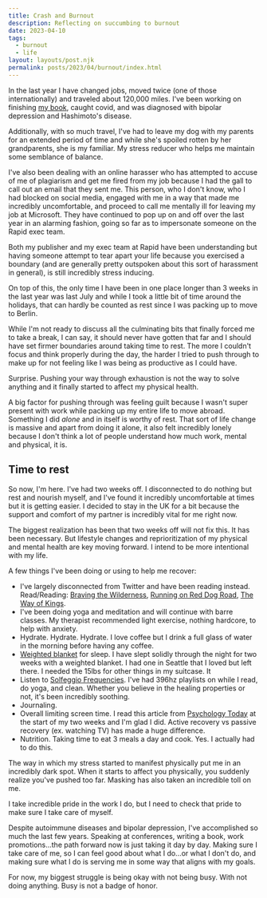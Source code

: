 ```yaml
---
title: Crash and Burnout
description: Reflecting on succumbing to burnout
date: 2023-04-10
tags:
  - burnout
  - life
layout: layouts/post.njk
permalink: posts/2023/04/burnout/index.html
---
```


In the last year I have changed jobs, moved twice (one of those internationally) and traveled about 120,000 miles. I've been working on finishing [my book](https://www.manning.com/books/design-for-developers?utm_source=stimac&utm_medium=affiliate&utm_campaign=book_stimac_design_4_19_22&a_aid=stimac&a_bid=5f6ba095), caught covid, and was diagnosed with bipolar depression and Hashimoto's disease. 

Additionally, with so much travel, I've had to leave my dog with my parents for an extended period of time and while she's spoiled rotten by her grandparents, she is my familiar. My stress reducer who helps me maintain some semblance of balance.

I've also been dealing with an online harasser who has attempted to accuse of me of plagiarism and get me fired from my job because I had the gall to call out an email that they sent me. This person, who I don't know, who I had blocked on social media, engaged with me in a way that made me incredibly uncomfortable, and proceed to call me mentally ill for leaving my job at Microsoft. They have continued to pop up on and off over the last year in an alarming fashion, going so far as to impersonate someone on the Rapid exec team. 

Both my publisher and my exec team at Rapid have been understanding but having someone attempt to tear apart your life because you exercised a boundary (and are generally pretty outspoken about this sort of harassment in general), is still incredibly stress inducing.

On top of this, the only time I have been in one place longer than 3 weeks in the last year was last July and while I took a little bit of time around the holidays, that can hardly be counted as rest since I was packing up to move to Berlin. 

While I'm not ready to discuss all the culminating bits that finally forced me to take a break, I can say, it should never have gotten that far and I should have set firmer boundaries around taking time to rest. The more I couldn't focus and think properly during the day, the harder I tried to push through to make up for not feeling like I was being as productive as I could have.

Surprise. Pushing your way through exhaustion is not the way to solve anything and it finally started to affect my physical health. 

A big factor for pushing through was feeling guilt because I wasn't super present with work while packing up my entire life to move abroad. Something I did *alone* and in itself is worthy of rest. That sort of life change is massive and apart from doing it alone, it also felt incredibly lonely because I don't think a lot of people understand how much work, mental and physical, it is.

## Time to rest

So now, I'm here. I've had two weeks off. I disconnected to do nothing but rest and nourish myself, and I've found it incredibly uncomfortable at times but it is getting easier. I decided to stay in the UK for a bit because the support and comfort of my partner is incredibly vital for me right now.

The biggest realization has been that two weeks off will not fix this. It has been necessary. But lifestyle changes and reprioritization of my physical and mental health are key moving forward. I intend to be more intentional with my life. 

A few things I've been doing or using to help me recover:

- I've largely disconnected from Twitter and have been reading instead. Read/Reading: [Braving the Wilderness](https://amzn.to/43ojnYG), [Running on Red Dog Road](https://amzn.to/3MDxBi2), [The Way of Kings](https://amzn.to/3UkykH3).
- I've been doing yoga and meditation and will continue with barre classes. My therapist recommended light exercise, nothing hardcore, to help with anxiety. 
- Hydrate. Hydrate. Hydrate. I love coffee but I drink a full glass of water in the morning before having any coffee. 
- [Weighted blanket](https://amzn.to/3Gx2q4p) for sleep. I have slept solidly through the night for two weeks with a weighted blanket. I had one in Seattle that I loved but left there. I needed the 15lbs for other things in my suitcase. It 
- Listen to [Solfeggio Frequencies](https://open.spotify.com/playlist/37i9dQZF1DX9JGJTJ2WFXi?si=cec4a0ac3d904e62). I've had 396hz playlists on while I read, do yoga, and clean. Whether you believe in the healing properties or not, it's been incredibly soothing. 
- Journaling. 
- Overall limiting screen time. I read this article from [Psychology Today](https://www.psychologytoday.com/us/blog/the-playing-field/202101/how-recover-burnout) at the start of my two weeks and I'm glad I did. Active recovery vs passive recovery (ex. watching TV) has made a huge difference. 
- Nutrition. Taking time to eat 3 meals a day and cook. Yes. I actually had to do this. 

The way in which my stress started to manifest physically put me in an incredibly dark spot. When it starts to affect you physically, you suddenly realize you've pushed too far. Masking has also taken an incredible toll on me. 

I take incredible pride in the work I do, but I need to check that pride to make sure I take care of myself. 

Despite autoimmune diseases and bipolar depression, I've accomplished so much the last few years. Speaking at conferences, writing a book, work promotions...the path forward now is just taking it day by day. Making sure I take care of me, so I can feel good about what I do...or what I don't do, and making sure what I do is serving me in some way that aligns with my goals. 

For now, my biggest struggle is being okay with not being busy. With not doing anything. Busy is not a badge of honor. 


